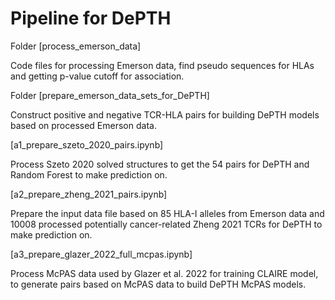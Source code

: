 
# Pipeline for DePTH

Folder [process_emerson_data]

Code files for processing Emerson data, find pseudo sequences for HLAs and getting p-value cutoff for association.

Folder [prepare_emerson_data_sets_for_DePTH]

Construct positive and negative TCR-HLA pairs for building DePTH models based on processed Emerson data.

[a1_prepare_szeto_2020_pairs.ipynb]

Process Szeto 2020 solved structures to get the 54 pairs for DePTH and Random Forest to make prediction on.

[a2_prepare_zheng_2021_pairs.ipynb]

Prepare the input data file based on 85 HLA-I alleles from Emerson data and 10008 processed potentially cancer-related Zheng 2021 TCRs for DePTH to make prediction on.

[a3_prepare_glazer_2022_full_mcpas.ipynb]

Process McPAS data used by Glazer et al. 2022 for training CLAIRE model, to generate pairs based on McPAS data to build DePTH McPAS models.




<br />  
